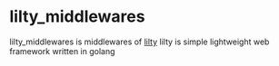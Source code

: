 # lilty_middlewares

lilty_middlewares is middlewares of [lilty](https://github.com/hlts2/lilty)
lilty is simple lightweight web framework written in golang
